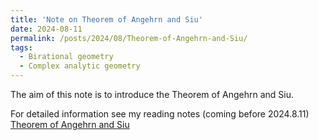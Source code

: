 ```yaml
---
title: 'Note on Theorem of Angehrn and Siu'
date: 2024-08-11
permalink: /posts/2024/08/Theorem-of-Angehrn-and-Siu/
tags:
  - Birational geometry
  - Complex analytic geometry
---
```


The aim of this note is to introduce the Theorem of Angehrn and Siu.


For detailed information see my reading notes (coming before 2024.8.11) [Theorem of Angehrn and Siu](https://yilimath.github.io/files/Boundedness/AngehrnSiu.pdf)

